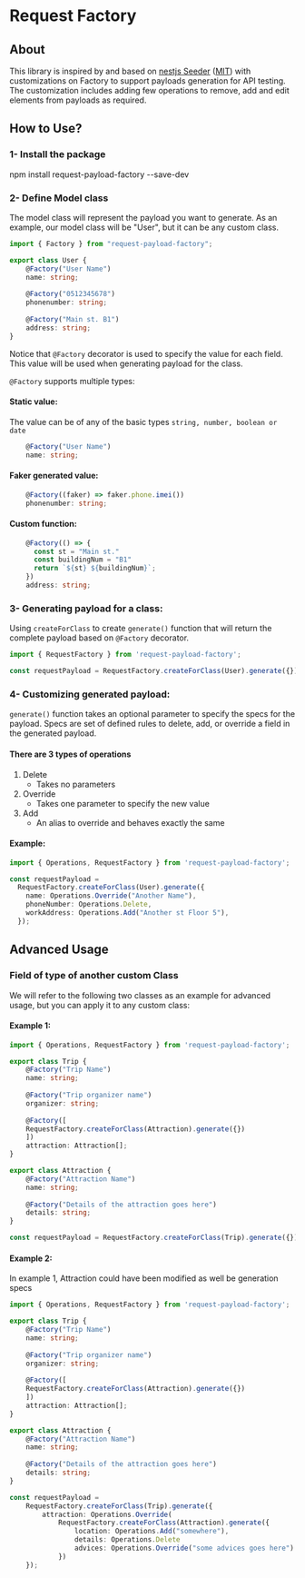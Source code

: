 # Request Factory
## About
This library is inspired by and based on [nestjs Seeder](https://github.com/edwardanthony/nestjs-seeder) ([MIT](https://github.com/edwardanthony/nestjs-seeder/blob/master/LICENSE)) with customizations on Factory to support payloads generation for API testing. The customization includes adding few operations to remove, add and edit elements from payloads as required.

## How to Use?
### 1- Install the package
npm install request-payload-factory --save-dev

### 2- Define Model class
The model class will represent the payload you want to generate. As an example, our model class will be "User", but it can be any custom class.

```typescript
import { Factory } from "request-payload-factory";

export class User {
    @Factory("User Name")
    name: string;
    
    @Factory("0512345678")
    phonenumber: string;
    
    @Factory("Main st. B1")
    address: string;
}
```

Notice that `@Factory` decorator is used to specify the value for each field. This value will be used when generating payload for the class.

`@Factory` supports multiple types:
#### Static value:
The value can be of any of the basic types ```string, number, boolean or date ```
```typescript
    @Factory("User Name")
    name: string;
```

#### Faker generated value:
```typescript
    @Factory((faker) => faker.phone.imei())
    phonenumber: string;
```

#### Custom function:
```typescript
    @Factory(() => {
      const st = "Main st."
      const buildingNum = "B1"
      return `${st} ${buildingNum}`;
    })
    address: string;
```

### 3- Generating payload for a class:
Using ```createForClass``` to create ```generate()``` function that will return the complete payload based on ```@Factory``` decorator.

```typescript
import { RequestFactory } from 'request-payload-factory';

const requestPayload = RequestFactory.createForClass(User).generate({});
```

### 4- Customizing generated payload:
```generate()``` function takes an optional parameter to specify the specs for the payload. Specs are set of defined rules to delete, add, or override a field in the generated payload.

#### There are 3 types of operations
1. Delete  
   - Takes no parameters  
2. Override  
   - Takes one parameter to specify the new value
3. Add
   - An alias to override and behaves exactly the same
    
#### Example:    

```typescript
import { Operations, RequestFactory } from 'request-payload-factory';

const requestPayload = 
  RequestFactory.createForClass(User).generate({
    name: Operations.Override("Another Name"),
    phoneNumber: Operations.Delete,
    workAddress: Operations.Add("Another st Floor 5"),
  });
```

## Advanced Usage
### Field of type of another custom Class
We will refer to the following two classes as an example for advanced usage, but you can apply it to any custom class:

#### Example 1:
```typescript
import { Operations, RequestFactory } from 'request-payload-factory';

export class Trip {
    @Factory("Trip Name")
    name: string;
    
    @Factory("Trip organizer name")
    organizer: string;
    
    @Factory([
    RequestFactory.createForClass(Attraction).generate({})
    ])
    attraction: Attraction[];
}

export class Attraction {
    @Factory("Attraction Name")
    name: string;
    
    @Factory("Details of the attraction goes here")
    details: string;
}

const requestPayload = RequestFactory.createForClass(Trip).generate({});
```

#### Example 2:
In example 1, Attraction could have been modified as well be generation specs

```typescript
import { Operations, RequestFactory } from 'request-payload-factory';

export class Trip {
    @Factory("Trip Name")
    name: string;
    
    @Factory("Trip organizer name")
    organizer: string;
    
    @Factory([
    RequestFactory.createForClass(Attraction).generate({})
    ])
    attraction: Attraction[];
}

export class Attraction {
    @Factory("Attraction Name")
    name: string;
    
    @Factory("Details of the attraction goes here")
    details: string;
}

const requestPayload = 
    RequestFactory.createForClass(Trip).generate({
        attraction: Operations.Override(
            RequestFactory.createForClass(Attraction).generate({
                location: Operations.Add("somewhere"),
                details: Operations.Delete
                advices: Operations.Override("some advices goes here")
            })
    });
```  
